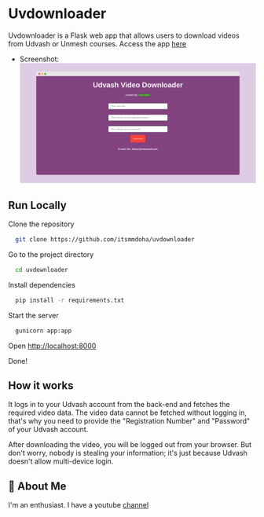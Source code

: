 # Uvdownloader

Uvdownloader is a Flask web app that allows users to download videos from Udvash or Unmesh courses.
Access the app [here](https://uvdownloader.onrender.com)

- Screenshot:
![Screenshots](https://raw.githubusercontent.com/Itsmmdoha/uvdownloader/main/screenshot.png)



## Run Locally

Clone the repository

```bash
  git clone https://github.com/itsmmdoha/uvdownloader
```
Go to the project directory

```bash
  cd uvdownloader
```

Install dependencies

```bash
  pip install -r requirements.txt
```

Start the server

```bash
  gunicorn app:app
```

Open [http://localhost:8000](https://localhost:8000)

Done!


## How it works

It logs in to your Udvash account from the back-end and fetches the required video data. The video data cannot be fetched without logging in, that's why you need to provide the "Registration Number" and "Password" of your Udvash account.

After downloading the video, you will be logged out from your browser. But don't worry, nobody is stealing your information; it's just because Udvash doesn't allow multi-device login.


## 🚀 About Me
I'm an enthusiast.
I have a youtube [channel](https://youtube.com/@HoundSec)

